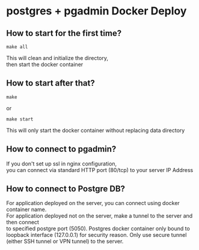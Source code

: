 # postgres + pgadmin Docker Deploy

## How to start for the first time?
```
make all
```
This will clean and initialize the directory,  
then start the docker container  

## How to start after that?
```
make
```
or  
```
make start
```
This will only start the docker container without replacing data directory

## How to connect to pgadmin?
If you don't set up ssl in nginx configuration,  
you can connect via standard HTTP port (80/tcp) to your server IP Address

## How to connect to Postgre DB?
For application deployed on the server, you can connect using docker container name.  
For application deployed not on the server, make a tunnel to the server and then connect  
to specified postgre port (5050).
Postgres docker container only bound to loopback interface (127.0.0.1) for security reason.
Only use secure tunnel (either SSH tunnel or VPN tunnel) to the server.

